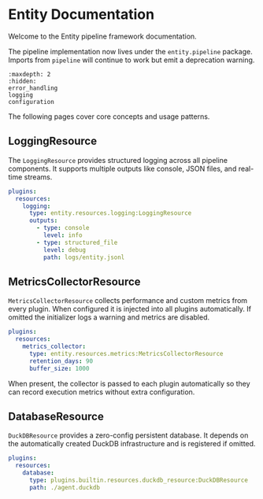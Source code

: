 # Entity Documentation

Welcome to the Entity pipeline framework documentation.

The pipeline implementation now lives under the ``entity.pipeline`` package. Imports from ``pipeline`` will continue to work but emit a deprecation warning.

```{toctree}
:maxdepth: 2
:hidden:
error_handling
logging
configuration
```

The following pages cover core concepts and usage patterns.

## LoggingResource

The `LoggingResource` provides structured logging across all pipeline components. It supports multiple outputs like console, JSON files, and real-time streams.

```yaml
plugins:
  resources:
    logging:
      type: entity.resources.logging:LoggingResource
      outputs:
        - type: console
          level: info
        - type: structured_file
          level: debug
          path: logs/entity.jsonl
```

## MetricsCollectorResource

`MetricsCollectorResource` collects performance and custom metrics from every plugin.
When configured it is injected into all plugins automatically. If omitted the
initializer logs a warning and metrics are disabled.

```yaml
plugins:
  resources:
    metrics_collector:
      type: entity.resources.metrics:MetricsCollectorResource
      retention_days: 90
      buffer_size: 1000
```

When present, the collector is passed to each plugin automatically so they can
record execution metrics without extra configuration.

## DatabaseResource

`DuckDBResource` provides a zero-config persistent database. It depends on the
automatically created DuckDB infrastructure and is registered if omitted.

```yaml
plugins:
  resources:
    database:
      type: plugins.builtin.resources.duckdb_resource:DuckDBResource
      path: ./agent.duckdb
```
